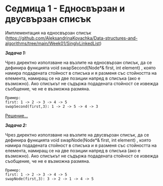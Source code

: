 # Седмица 1 - Едносвързан и двусвързан списък

Имплементация на едносвързан списък (https://github.com/AleksandrinaKovachka/Data-structures-and-algorithms/tree/main/Week01/SinglyLinkedList)

***Задача 1:***

Чрез директно използване на възлите на едносвързан списък, да се дефинира функцията 
void swapSecond(Node*& first, int element) , 
която намира подадената стойност в списъка и я разменя със стойността на елемента, намиращ се на две позиции напред в списъка (ако е възможно). 
Ако списъкът не съдържа подадената стойност се извежда съобщение, че не е възможна размяна.

```
Пример:
first: 1 -> 2 -> 3 -> 4 -> 5
swapSecond(first,3): 1 -> 2 -> 5 -> 4 -> 3
```
[Решение...](https://github.com/AleksandrinaKovachka/Data-structures-and-algorithms/blob/main/Week01/Task1)

***Задача 2:***

Чрез директно използване на възлите на двусвързан списък, да се дефинира функцията 
void swapNode(Node*& first, int element) , 
която намира подадената стойност в списъка и я разменя със стойността на елемента, намиращ се на две позиции напред в списъка (ако е възможно). 
Ако списъкът не съдържа подадената стойност се извежда съобщение, че не е възможна размяна.
```
Пример:
first: 1 -> 2 -> 3 -> 4 -> 5
swapNode(first,3): 3 -> 2 -> 1 -> 4 -> 5

```
